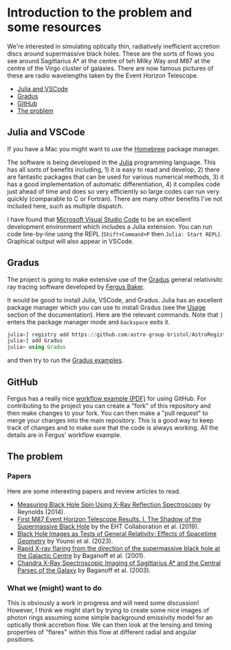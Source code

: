 # Introduction to the problem and some resources

We're interested in simulating optically thin, radiatively inefficient accretion discs around supermassive black holes. These are the sorts of flows you see around Sagittarius A* at the centre of teh Milky Way and M87 at the centre of the Virgo cluster of galaxies. There are now famous pictures of these are radio wavelengths taken by the Event Horizon Telescope.

- [Julia and VSCode](#julia-and-vscode)
- [Gradus](#gradus)
- [GitHub](#github)
- [The problem](#the-problem)

## Julia and VSCode

If you have a Mac you might want to use the [Homebrew](https://brew.sh/) package manager.

The software is being developed in the [Julia](https://julialang.org/) programming language. This has all sorts of benefits including, 1) it is easy to read and develop, 2) there are fantastic packages that can be used for various numerical methods, 3) it has a good implementation of automatic differentiation, 4) it compiles code just ahead of time and does so very efficiently so large codes can run very quickly (comparable to C or Fortran). There are many other benefits I've not included here, such as multiple dispatch.

I have found that [Microsoft Visual Studio Code](https://code.visualstudio.com/) to be an excellent development environment which includes a Julia extension. You can run code line-by-line using the REPL (`Shift+Command+P` then `Julia: Start REPL`). Graphical output will also appear in VSCode.

## Gradus

The project is going to make extensive use of the [Gradus](https://github.com/astro-group-bristol/Gradus.jl) general relativisitc ray tracing software developed by [Fergus Baker](https://research-information.bris.ac.uk/en/persons/fergus-baker).

It would be good to install Julia, VSCode, and Gradus. Julia has an excellent package manager which you can use to install Gradus (see the [Usage](https://astro-group-bristol.github.io/Gradus.jl/dev/#Usage) section of the documentation). Here are the relevant commands. Note that `]` enters the package manager mode and `backspace` exits it.

```julia
julia>] registry add https://github.com/astro-group-bristol/AstroRegistry
julia>] add Gradus
julia> using Gradus
```

and then try to run the [Gradus examples](https://astro-group-bristol.github.io/Gradus.jl/dev/examples/examples/).

## GitHub

Fergus has a really nice [workflow example (PDF)](workflow-example.pdf) for using GitHub. For contributing to the project you can create a "fork" of this repository and then make changes to your fork. You can then make a "pull request" to merge your changes into the main repository. This is a good way to keep track of changes and to make sure that the code is always working. All the details are in Fergus' workflow example.

## The problem

### Papers

Here are some interesting papers and review articles to read.

- [Measuring Black Hole Spin Using X-Ray Reflection Spectroscopy](https://ui.adsabs.harvard.edu/abs/2014SSRv..183..277R/abstract) by Reynolds (2014).
- [First M87 Event Horizon Telescope Results. I. The Shadow of the Supermassive Black Hole](https://iopscience.iop.org/article/10.3847/2041-8213/ab0ec7) by the EHT Collaboration et al. (2019).
- [Black Hole Images as Tests of General Relativity: Effects of Spacetime Geometry](https://ui.adsabs.harvard.edu/abs/2023ApJ...942...47Y/abstract) by Younsi et al. (2023).
- [Rapid X-ray flaring from the direction of the supermassive black hole at the Galactic Centre](https://ui.adsabs.harvard.edu/abs/2001Natur.413...45B/abstract) by Baganoff et al. (2001).
- [Chandra X-Ray Spectroscopic Imaging of Sagittarius A* and the Central Parsec of the Galaxy](https://ui.adsabs.harvard.edu/abs/2003ApJ...591..891B/abstract) by Baganoff et al. (2003).

### What we (might) want to do

This is obviously a work in progress and will need some discussion! However, I think we might start by trying to create some nice images of photon rings assuming some simple background emissivity model for an optically think accretion flow. We can then look at the lensing and timing properties of "flares" within this flow at different radial and angular positions.
